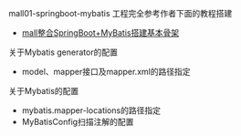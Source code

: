 mall01-springboot-mybatis 工程完全参考作者下面的教程搭建
+ [mall整合SpringBoot+MyBatis搭建基本骨架](https://juejin.im/post/5cf7c4a7e51d4577790c1c50)

关于Mybatis generator的配置
+ model、mapper接口及mapper.xml的路径指定

关于Mybatis的配置
+ mybatis.mapper-locations的路径指定
+ MyBatisConfig扫描注解的配置
